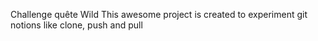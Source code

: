 Challenge quête Wild
This awesome project is created to experiment git notions like clone, push and pull
